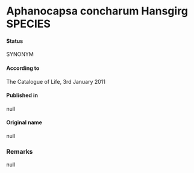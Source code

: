 # Aphanocapsa concharum Hansgirg SPECIES

#### Status
SYNONYM

#### According to
The Catalogue of Life, 3rd January 2011

#### Published in
null

#### Original name
null

### Remarks
null